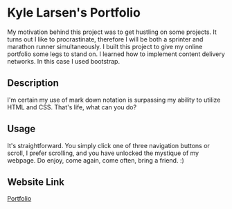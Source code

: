 # Kyle Larsen's Portfolio
My motivation behind this project was to get hustling on some projects. It turns out I like to procrastinate, therefore I will be both a sprinter and marathon runner simultaneously. I built this project to give my online portfolio some legs to stand on. I learned how to implement content delivery networks. In this case I used bootstrap.
## Description
I'm certain my use of mark down notation is surpassing my ability to utilize HTML and CSS. That's life, what can you do?
## Usage
It's straightforward. You simply click one of three navigation buttons or scroll, I prefer scrolling, and you have unlocked the mystique of my webpage. Do enjoy, come again, come often, bring a friend. :)
## Website Link
[Portfolio](https://kylelarsenlarsen.github.io/Kyle_Larsen_Portfolio/)
